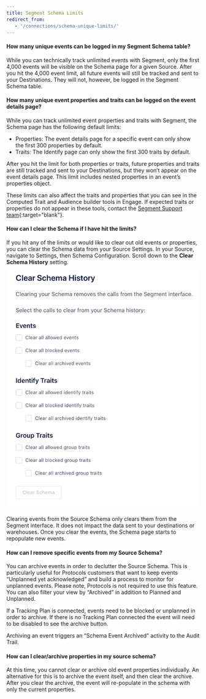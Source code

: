 ```yaml
---
title: Segment Schema Limits
redirect_from:
   - '/connections/schema-unique-limits/'
---
```


#### How many unique events can be logged in my Segment Schema table?

While you can technically track unlimited events with Segment, only the first 4,000 events will be visible on the Schema page for a given Source. After you hit the 4,000 event limit, all future events will still be tracked and sent to your Destinations. They will not, however, be logged in the Segment Schema table.

#### How many unique event properties and traits can be logged on the event details page?

While you can track unlimited event properties and traits with Segment, the Schema page has the following default limits:

* Properties: The event details page for a specific event can only show the first 300 properties by default. 
* Traits: The Identify page can only show the first 300 traits by default.

After you hit the limit for both properties or traits, future properties and traits are still tracked and sent to your Destinations, but they won’t appear on the event details page. This limit includes nested properties in an event’s properties object.

These limits can also affect the traits and properties that you can see in the Computed Trait and Audience builder tools in Engage. If expected traits or properties do not appear in these tools, contact the [Segment Support team](https://segment.com/help/contact/){:target="blank"}.

#### How can I clear the Schema if I have hit the limits?

If you hit any of the limits or would like to clear out old events or properties, you can clear the Schema data from your Source Settings. In your Source, navigate to Settings, then Schema Configuration. Scroll down to the **Clear Schema History** setting.

![Clear your Schema data with Clear Schema History](images/schema_config_clear_schema.png)

Clearing events from the Source Schema only clears them from the Segment interface. It does not impact the data sent to your destinations or warehouses. Once you clear the events, the Schema page starts to repopulate new events.

#### How can I remove specific events from my Source Schema? 
You can archive events in order to declutter the Source Schema. This is particularly useful for Protocols customers that want to keep events “Unplanned yet acknowledged” and build a process to monitor for unplanned events. Please note, 
Protocols is not required to use this feature. You can also filter your view by “Archived” in addition to Planned and Unplanned.

If a Tracking Plan is connected, events need to be blocked or unplanned in order to archive. If there is no Tracking Plan connected the event will need to be disabled to see the archive button.

Archiving an event triggers an “Schema Event Archived” activity to the Audit Trail.

#### How can I clear/archive properties in my source schema?

At this time, you cannot clear or archive old event properties individually. An alternative for this is to archive the event itself, and then clear the archive. After you clear the archive, the event will re-populate in the schema with only the current properties.


